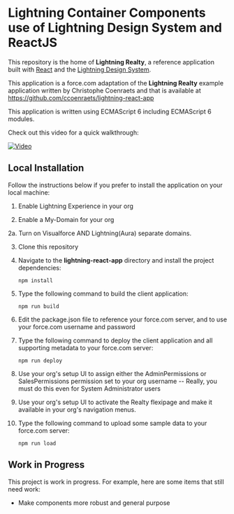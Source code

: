 # Lightning Container Components use of Lightning Design System and ReactJS 

This repository is the home of **Lightning Realty**, a reference application built with [React](http://facebook.github.io/react/) and the [Lightning Design System](http://www.lightningdesignsystem.com).

This application is a force.com adaptation of the **Lightning Realty** example application written by Christophe Coenraets and that is available at https://github.com/ccoenraets/lightning-react-app 

This application is written using ECMAScript 6 including ECMAScript 6 modules.

Check out this video for a quick walkthrough:

[![Video](http://img.youtube.com/vi/UZtvQazYX8A/0.jpg)](http://www.youtube.com/watch?v=UZtvQazYX8A)

## Local Installation

Follow the instructions below if you prefer to install the application on your local machine:

1. Enable Lightning Experience in your org

2. Enable a My-Domain for your org

2a. Turn on Visualforce AND Lightning(Aura) separate domains.

3. Clone this repository

4. Navigate to the **lightning-react-app** directory and install the project dependencies:

    ```
    npm install
    ```

5. Type the following command to build the client application:

    ```
    npm run build
    ```

6. Edit the package.json file to reference your force.com server, and to use your force.com username and password

7. Type the following command to deploy the client application and all supporting metadata to your force.com server:
    
    ```
    npm run deploy
    ```    

8. Use your org's setup UI to assign either the AdminPermissions or SalesPermissions permission set to your org username
   -- Really, you must do this even for System Administrator users

9. Use your org's setup UI to activate the Realty flexipage and make it available in your org's navigation menus.

10. Type the following command to upload some sample data to your force.com server:
    
    ```
    npm run load
    ```    

## Work in Progress

This project is work in progress. For example, here are some items that still need work:

- Make components more robust and general purpose


